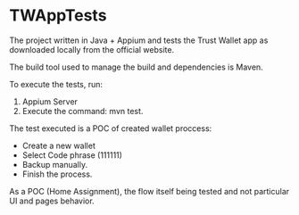 # TWAppTests

The project written in Java + Appium and tests the Trust Wallet app as downloaded locally from the official website.

The build tool used to manage the build and dependencies is Maven.

To execute the tests, run: 

1. Appium Server
2. Execute the command: mvn test.

The test executed is a POC of created wallet proccess:

- Create a new wallet
- Select Code phrase (111111)
- Backup manually.
- Finish the process.

As a POC (Home Assignment), the flow itself being tested and not particular UI and pages behavior.